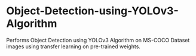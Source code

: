 # Object-Detection-using-YOLOv3-Algorithm
Performs Object Detection using YOLOv3 Algorithm on MS-COCO Dataset images using transfer learning on pre-trained weights.
